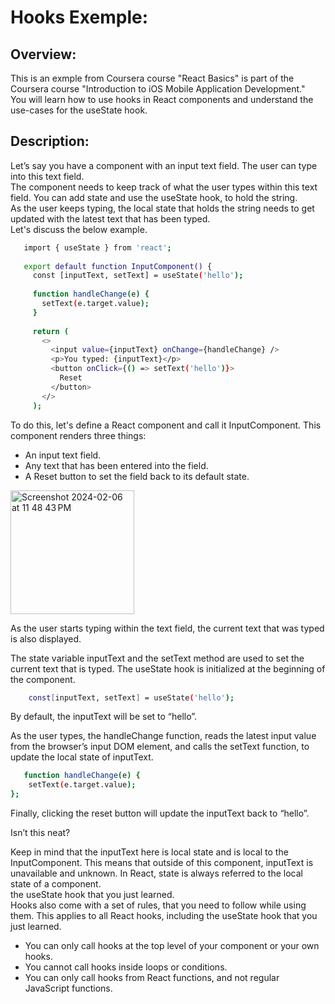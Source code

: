 # Hooks Exemple:  

## Overview:

This is an exmple from Coursera course "React Basics" is part of the Coursera course "Introduction to iOS Mobile Application Development."  
You will learn how to use hooks in React components and understand the use-cases for the useState hook.  

## Description:  
Let’s say you have a component with an input text field. The user can type into this text field.  
The component needs to keep track of what the user types within this text field. You can add state and use the useState hook, to hold the string.  
As the user keeps typing, the local state that holds the string needs to get updated with the latest text that has been typed.  
Let's discuss the below example.  

 ```bash
    import { useState } from 'react';
    
    export default function InputComponent() { 
      const [inputText, setText] = useState('hello'); 
    
      function handleChange(e) { 
        setText(e.target.value); 
      } 
    
      return ( 
        <> 
          <input value={inputText} onChange={handleChange} /> 
          <p>You typed: {inputText}</p> 
          <button onClick={() => setText('hello')}> 
            Reset 
          </button> 
        </> 
      ); 
```

To do this, let's define a React component and call it InputComponent. This component renders three things:  

- An input text field.  
- Any text that has been entered into the field.   
- A Reset button to set the field back to its default state.   
<img width="198" alt="Screenshot 2024-02-06 at 11 48 43 PM" src="https://github.com/SaidaDAGDOUG/hooks-React/assets/92460033/8d65d6c3-56e0-42af-9a23-d7677042b9d9">

As the user starts typing within the text field, the current text that was typed is also displayed.

The state variable inputText and the setText method are used to set the current text that is typed. The useState hook is initialized at the beginning of the component.  

```bash
    const[inputText, setText] = useState('hello');
```
By default, the inputText will be set to “hello”.

As the user types, the handleChange function, reads the latest input value from the browser’s input DOM element, and calls the setText function, to update the local state of inputText.  
```bash
   function handleChange(e) {
    setText(e.target.value);
};
```
Finally, clicking the reset button will update the inputText back to “hello”.   

Isn’t this neat?  

Keep in mind that the inputText here is local state and is local to the InputComponent. This means that outside of this component, inputText is unavailable and unknown. In React, state is always referred to the local state of a component.  
the useState hook that you just learned.  
Hooks also come with a set of rules, that you need to follow while using them. This applies to all React hooks, including the useState hook that you just learned.  
  - You can only call hooks at the top level of your component or your own hooks.   
  - You cannot call hooks inside loops or conditions. 
  - You can only call hooks from React functions, and not regular JavaScript functions. 
